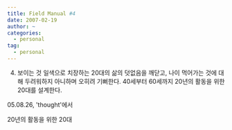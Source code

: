 ```yaml
---
title: Field Manual #4
date: 2007-02-19
author: ~
categories:
  - personal
tag:
  - personal
---
```




4. 보이는 것 일색으로 치장하는 20대의 삶의 덧없음을 깨닫고,
나이 먹어가는 것에 대해 두려워하지 아니하며 오히려 기뻐한다.
40세부터 60세까지 20년의 활동을 위한 20대를 설계한다.

05.08.26, 'thought'에서

20년의 활동을 위한 20대



 






